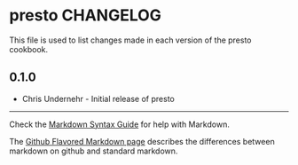 presto CHANGELOG
================

This file is used to list changes made in each version of the presto cookbook.

0.1.0
-----
- Chris Undernehr - Initial release of presto

- - -
Check the [Markdown Syntax Guide](http://daringfireball.net/projects/markdown/syntax) for help with Markdown.

The [Github Flavored Markdown page](http://github.github.com/github-flavored-markdown/) describes the differences between markdown on github and standard markdown.
